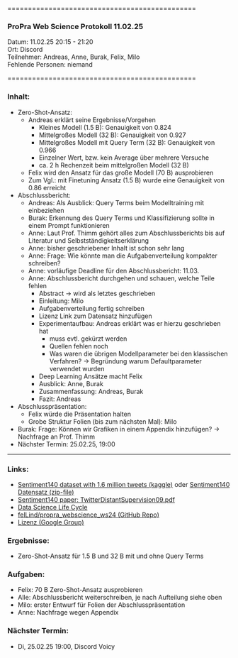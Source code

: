 
==============================================

### ProPra Web Science Protokoll 11.02.25

Datum: 11.02.25 20:15 - 21:20  
Ort: Discord  
Teilnehmer: Andreas, Anne, Burak, Felix, Milo  
Fehlende Personen: niemand

==============================================


### Inhalt:
- Zero-Shot-Ansatz:
	- Andreas erklärt seine Ergebnisse/Vorgehen
		- Kleines Modell (1.5 B):  Genauigkeit von 0.824
		- Mittelgroßes Modell (32 B): Genauigkeit von 0.927
		- Mittelgroßes Modell mit Query Term (32 B): Genauigkeit von 0.966
		- Einzelner Wert, bzw. kein Average über mehrere Versuche
		- ca. 2 h Rechenzeit beim mittelgroßen Modell (32 B)
	- Felix wird den Ansatz für das große Modell (70 B) ausprobieren
	- Zum Vgl.: mit Finetuning Ansatz (1.5 B) wurde eine Genauigkeit von 0.86 erreicht
- Abschlussbericht:
	- Andreas: Als Ausblick: Query Terms beim Modelltraining mit einbeziehen
	- Burak: Erkennung des Query Terms und Klassifizierung sollte in einem Prompt funktionieren
	- Anne: Laut Prof. Thimm gehört alles zum Abschlussberichts bis auf Literatur und Selbstständigkeitserklärung
	- Anne: bisher geschriebener Inhalt ist schon sehr lang
	- Anne: Frage: Wie könnte man die Aufgabenverteilung kompakter schreiben?
	- Anne: vorläufige Deadline für den Abschlussbericht: 11.03.
	- Anne: Abschlussbericht durchgehen und schauen, welche Teile fehlen
		- Abstract -> wird als letztes geschrieben
		- Einleitung: Milo
		- Aufgabenverteilung fertig schreiben
		- Lizenz Link zum Datensatz hinzufügen
		- Experimentaufbau: Andreas erklärt was er hierzu geschrieben hat
			- muss evtl. gekürzt werden
			- Quellen fehlen noch
			- Was waren die übrigen Modellparameter bei den klassischen Verfahren? -> Begründung warum Defaultparameter verwendet wurden
		- Deep Learning Ansätze macht Felix
		- Ausblick: Anne, Burak 
		- Zusammenfassung: Andreas, Burak
		- Fazit: Andreas
- Abschlusspräsentation:
	- Felix würde die Präsentation halten
	- Grobe Struktur Folien (bis zum nächsten Mal): Milo
- Burak: Frage: Können wir Grafiken in einem Appendix hinzufügen? -> Nachfrage an Prof. Thimm
- Nächster Termin: 25.02.25, 19:00



---------------------------------------------


### Links:
- [Sentiment140 dataset with 1.6 million tweets (kaggle)](https://www.kaggle.com/datasets/kazanova/sentiment140/code?datasetId=2477&sortBy=commentCount) oder [Sentiment140 Datensatz (zip-file)](https://cs.stanford.edu/people/alecmgo/trainingandtestdata.zip)
- [Sentiment140 paper: TwitterDistantSupervision09.pdf](https://www-cs.stanford.edu/people/alecmgo/papers/TwitterDistantSupervision09.pdf)
- [Data Science Life Cycle](Data_Science_Life_Cycle.png)
- [felLind/propra_webscience_ws24 (GitHub Repo)](https://github.com/felLind/propra_webscience_ws24/tree/main)
- [Lizenz (Google Group)](https://groups.google.com/g/sentiment140/c/IZUgbwH99L8)

### Ergebnisse:
- Zero-Shot-Ansatz für 1.5 B und 32 B mit und ohne Query Terms

### Aufgaben:
- Felix: 70 B Zero-Shot-Ansatz ausprobieren
- Alle: Abschlussbericht weiterschreiben, je nach Aufteilung siehe oben
- Milo: erster Entwurf für Folien der Abschlusspräsentation
- Anne: Nachfrage wegen Appendix

### Nächster Termin: 
- Di, 25.02.25 19:00, Discord Voicy

